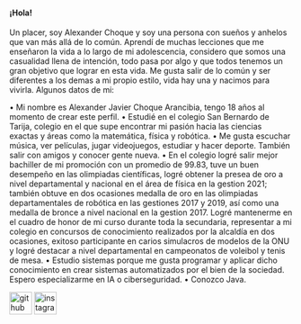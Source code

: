 #### ¡Hola!
Un placer, soy Alexander Choque y soy una persona con sueños y anhelos que van más allá de lo común. Aprendí de muchas lecciones que me enseñaron la vida a lo largo de mi adolescencia, considero que somos una casualidad llena de intención, todo pasa por algo y que todos tenemos un gran objetivo que lograr en esta vida. Me gusta salir de lo común y ser diferentes a los demas a mi propio estilo, vida hay una y nacimos para vivirla. Algunos datos de mi:

• Mi nombre es Alexander Javier Choque Arancibia, tengo 18 años al momento de crear este perfil.
 • Estudié en el colegio San Bernardo de Tarija, colegio en el que supe encontrar mi pasión hacia las ciencias exactas y áreas como la matemática, física y robótica. 
• Me gusta escuchar música, ver películas, jugar videojuegos, estudiar y hacer deporte. También salir con amigos y conocer gente nueva. 
• En el colegio logré salir mejor bachiller de mi promoción con un promedio de 99.83, tuve un buen desempeño en las olimpiadas científicas, logré obtener la presea de oro a nivel departamental y nacional en el área de física en la gestion 2021; también obtuve en dos ocasiones medalla de oro en las olimpiadas departamentales de robótica en las gestiones 2017 y 2019, así como una medalla de bronce a nivel nacional en la gestion 2017. Logré mantenerme en el cuadro de honor de mi curso durante toda la secundaria, representar a mi colegio en concursos de conocimiento realizados por la alcaldía en dos ocasiones, exitoso participante en carios simulacros de modelos de la ONU y logré destacar a nivel departamental en campeonatos de voleibol y tenis de mesa. 
• Estudio sistemas porque me gusta programar y aplicar dicho conocimiento en crear sistemas automatizados por el bien de la sociedad. Espero especializarme en IA o ciberseguridad.
 • Conozco Java.



[<img src='https://cdn.jsdelivr.net/npm/simple-icons@3.0.1/icons/github.svg' alt='github' height='40'>](https://github.com/Alexander-Ch123)  [<img src='https://cdn.jsdelivr.net/npm/simple-icons@3.0.1/icons/instagram.svg' alt='instagram' height='40'>](https://www.instagram.com/alex_choque_a/)  
  

